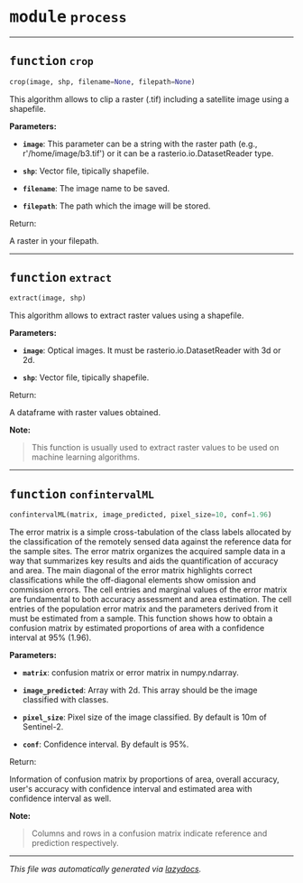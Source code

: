 <!-- markdownlint-disable -->

# <kbd>module</kbd> `process`





---

## <kbd>function</kbd> `crop`

```python
crop(image, shp, filename=None, filepath=None)
```

This algorithm allows to clip a raster (.tif) including a satellite image using a shapefile. 



**Parameters:**
  


 - <b>`image`</b>:  This parameter can be a string with the raster path (e.g., r'/home/image/b3.tif') or it can be a rasterio.io.DatasetReader type. 


 - <b>`shp`</b>:  Vector file, tipically shapefile. 


 - <b>`filename`</b>:  The image name to be saved. 


 - <b>`filepath`</b>:  The path which the image will be stored. 

Return: 

A raster in your filepath. 


---

## <kbd>function</kbd> `extract`

```python
extract(image, shp)
```

This algorithm allows to extract raster values using a shapefile. 



**Parameters:**
  


 - <b>`image`</b>:  Optical images. It must be rasterio.io.DatasetReader with 3d or 2d. 


 - <b>`shp`</b>:  Vector file, tipically shapefile. 

Return: 

A dataframe with raster values obtained. 



**Note:**

> This function is usually used to extract raster values to be used on machine learning algorithms. 


---

## <kbd>function</kbd> `confintervalML`

```python
confintervalML(matrix, image_predicted, pixel_size=10, conf=1.96)
```

The error matrix is a simple cross-tabulation of the class labels allocated by the classification of the remotely  sensed data against the reference data for the sample sites. The error matrix organizes the acquired sample data  in a way that summarizes key results and aids the quantification of accuracy and area. The main diagonal of the error  matrix highlights correct classifications while the off-diagonal elements show omission and commission errors.  The cell entries and marginal values of the error matrix are fundamental to both accuracy assessment and area  estimation. The cell entries of the population error matrix and the parameters derived from it must be estimated  from a sample. This function shows how to obtain a confusion matrix by estimated proportions of area with a confidence interval at 95% (1.96). 



**Parameters:**
 


 - <b>`matrix`</b>:  confusion matrix or error matrix in numpy.ndarray.  


 - <b>`image_predicted`</b>:  Array with 2d. This array should be the image classified with classes.  


 - <b>`pixel_size`</b>:  Pixel size of the image classified. By default is 10m of Sentinel-2.  


 - <b>`conf`</b>:  Confidence interval. By default is 95%. 

Return: 

Information of confusion matrix by proportions of area, overall accuracy, user's accuracy with confidence interval  and estimated area with confidence interval as well. 



**Note:**

> Columns and rows in a confusion matrix indicate reference and prediction respectively. 




---

_This file was automatically generated via [lazydocs](https://github.com/ml-tooling/lazydocs)._
